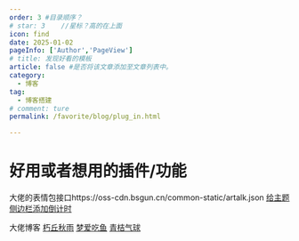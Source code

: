 ```yaml
---
order: 3 #目录顺序？
# star: 3    //星标？高的在上面
icon: find
date: 2025-01-02
pageInfo: ['Author','PageView']
# title: 发现好看的模板
article: false #是否将该文章添加至文章列表中。
category:
  - 博客
tag:
  - 博客搭建
# comment: ture
permalink: /favorite/blog/plug_in.html

---
```


<!-- <FooterAnimal/> -->

# 好用或者想用的插件/功能
<!-- more -->
大佬的表情包接口https://oss-cdn.bsgun.cn/common-static/artalk.json
[给主题侧边栏添加倒计时](https://blog.bsgun.cn/posts/68c5cdb9/)


大佬博客
[朽丘秋雨](https://koxiuqiu.cn/comments/)
[梦爱吃鱼](https://blog.bsgun.cn/)
[青桔气球](https://blog.qjqq.cn/)




